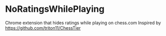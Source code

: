 # NoRatingsWhilePlaying
Chrome extension that hides ratings while playing on chess.com
Inspired by https://github.com/triton11/ChessTier
